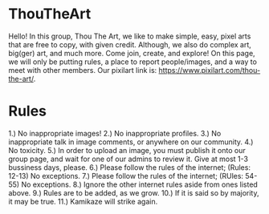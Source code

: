 # ThouTheArt

Hello! In this group, Thou The Art, we like to make simple, easy, pixel arts that are free to copy, with given credit. Although, we also do complex art, big(ger) art, and much more. Come join, create, and explore! On this page, we will only be putting rules, a place to report people/images, and a way to meet with other members. Our pixilart link is: https://www.pixilart.com/thou-the-art/. 

# Rules

1.) No inappropriate images!
2.) No inappropriate profiles.
3.) No inappropriate talk in image comments, or anywhere on our community.
4.) No toxicity.
5.) In order to upload an image, you must publish it onto our group page, and wait for one of our admins to review it. Give at most 1-3 bussiness days, please.
6.) Please follow the rules of the internet; (Rules: 12-13) No exceptions.
7.) Please follow the rules of the internet; (RUles: 54-55) No exceptions. 
8.) Ignore the other internet rules aside from ones listed above.
9.) Rules are to be added, as we grow.
10.) If it is said so by majority, it may be true.
11.) Kamikaze will strike again.

